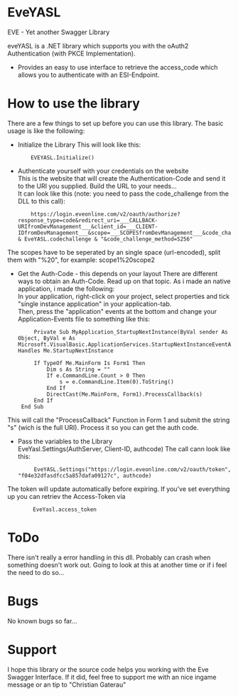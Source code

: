 
# EveYASL
EVE - Yet another Swagger Library

eveYASL is a .NET library which supports you with the oAuth2 Authentication (with PKCE Implementation).
  - Provides an easy to use interface to retrieve the access_code which allows you to authenticate with an ESI-Endpoint.
  
# How to use the library
There are a few things to set up before you can use this library. The basic usage is like the following:
  - Initialize the Library
  This will look like this:
 

			EVEYASL.Initialize()

  - Authenticate yourself with your credentials on the website  
  This is the website that will create the Authentication-Code and send it to the URI you supplied. Build the URL to your needs...  
  It can look like this (note: you need to pass the code_challenge from the DLL to this call):  

			https://login.eveonline.com/v2/oauth/authorize?response_type=code&redirect_uri=___CALLBACK-URIfromDevManagement___&client_id=___CLIENT-IDfromDevManagement___&scope=___SCOPESfromDevManagement___&code_challenge=" & EveYASL.codechallenge & "&code_challenge_method=S256"

  The scopes have to be seperated by an single space (url-encoded), split them with "%20", for example: scope1%20scope2
 - Get the Auth-Code - this depends on your layout
  There are different ways to obtain an Auth-Code. Read up on that topic. As i made an native application, i made the following:  
  In your application, right-click on your project, select properties and tick "single instance application" in your application-tab.  
  Then, press the "application" events at the bottom and change your Application-Events file to something like this:
  

    		Private Sub MyApplication_StartupNextInstance(ByVal sender As Object, ByVal e As Microsoft.VisualBasic.ApplicationServices.StartupNextInstanceEventArgs) Handles Me.StartupNextInstance

			If TypeOf Me.MainForm Is Form1 Then
				Dim s As String = ""
				If e.CommandLine.Count > 0 Then
					s = e.CommandLine.Item(0).ToString()
				End If
				DirectCast(Me.MainForm, Form1).ProcessCallback(s)
			End If
		End Sub

This will call the "ProcessCallback" Function in Form 1 and submit the string "s" (wich is the full URI).
Process it so you can get the auth code.

 - Pass the variables to the Library  
  EveYasl.Settings(AuthServer, Client-ID, authcode)
  The call cann look like this:  

			EveYASL.Settings("https://login.eveonline.com/v2/oauth/token", "f04e32dfasdfcc5a857dafa09127c", authcode)

  The token will update automatically before expiring. If you've set everything up you can retriev the Access-Token via
  
			EveYasl.access_token

# ToDo
  There isn't really a error handling in this dll. Probably can crash when something doesn't work out. Going to look at this at another time or if i feel the need to do so...
  
# Bugs
  No known bugs so far...
  
# Support
I hope this library or the source code helps you working with the Eve Swagger Interface. If it did, feel free to support me with an nice ingame message or an tip to "Christian Gaterau"

